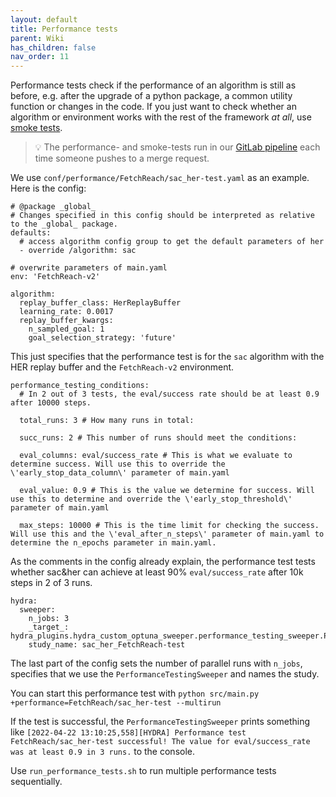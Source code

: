 ```yaml
---
layout: default
title: Performance tests
parent: Wiki
has_children: false
nav_order: 11
---
```


Performance tests check if the performance of an algorithm is still as before, e.g. after the upgrade of a python package, a common utility function or changes in the code. If you just want to check whether an algorithm or environment works with the rest of the framework _at all_, use [smoke tests](Smoke-tests).


> :bulb: The performance- and smoke-tests run in our [GitLab pipeline](GitLab-Pipeline) each time someone pushes to a merge request.

We use `conf/performance/FetchReach/sac_her-test.yaml` as an example. Here is the config:
```
# @package _global_
# Changes specified in this config should be interpreted as relative to the _global_ package.
defaults:
  # access algorithm config group to get the default parameters of her
  - override /algorithm: sac

# overwrite parameters of main.yaml
env: 'FetchReach-v2'

algorithm:
  replay_buffer_class: HerReplayBuffer
  learning_rate: 0.0017
  replay_buffer_kwargs:
    n_sampled_goal: 1
    goal_selection_strategy: 'future'

```
This just specifies that the performance test is for the `sac` algorithm with the HER replay buffer and the `FetchReach-v2` environment.

```
performance_testing_conditions:
  # In 2 out of 3 tests, the eval/success rate should be at least 0.9 after 10000 steps.

  total_runs: 3 # How many runs in total:

  succ_runs: 2 # This number of runs should meet the conditions:

  eval_columns: eval/success_rate # This is what we evaluate to determine success. Will use this to override the \'early_stop_data_column\' parameter of main.yaml

  eval_value: 0.9 # This is the value we determine for success. Will use this to determine and override the \'early_stop_threshold\' parameter of main.yaml

  max_steps: 10000 # This is the time limit for checking the success. Will use this and the \'eval_after_n_steps\' parameter of main.yaml to determine the n_epochs parameter in main.yaml.
```
As the comments in the config already explain, the performance test tests whether sac&her can achieve at least 90% `eval/success_rate` after 10k steps in 2 of 3 runs.

```
hydra:
  sweeper:
    n_jobs: 3
    _target_: hydra_plugins.hydra_custom_optuna_sweeper.performance_testing_sweeper.PerformanceTestingSweeper
    study_name: sac_her_FetchReach-test
```
The last part of the config sets the number of parallel runs with `n_jobs`, specifies that we use the `PerformanceTestingSweeper` and names the study.

You can start this performance test with `python src/main.py +performance=FetchReach/sac_her-test --multirun`

If the test is successful, the `PerformanceTestingSweeper` prints something like `[2022-04-22 13:10:25,558][HYDRA] Performance test FetchReach/sac_her-test successful! The value for eval/success_rate was at least 0.9 in 3 runs.` to the console.

Use `run_performance_tests.sh` to run multiple performance tests sequentially.
